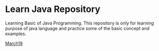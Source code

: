 
# Learn Java Repository
Learning Basic of Java Programming.
This repository is only for learning purpose of java language and practice some of the basic concept and examples. 


[March19](March19)

